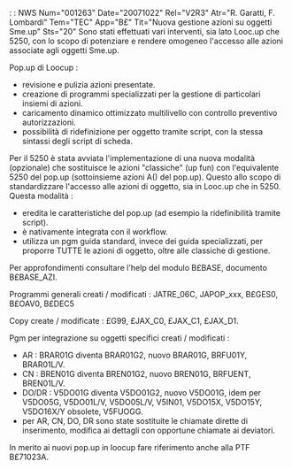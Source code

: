  :  : NWS Num="001263" Date="20071022" Rel="V2R3" Atr="R. Garatti, F. Lombardi" Tem="TEC" App="B£" Tit="Nuova gestione azioni su oggetti Sme.up" Sts="20"
Sono stati effettuati vari interventi, sia lato Looc.up che 5250, con lo scopo di potenziare e rendere omogeneo l'accesso alle azioni associate agli oggetti Sme.up.

Pop.up di Loocup : 
-  revisione e pulizia azioni presentate.
-  creazione di programmi specializzati per la gestione di particolari insiemi di azioni.
-  caricamento dinamico ottimizzato multilivello con controllo preventivo autorizzazioni.
-  possibilità di ridefinizione per oggetto tramite script, con la stessa sintassi degli script di scheda.

Per il 5250 è stata avviata l'implementazione di una nuova modalità (opzionale) che sostituisce le
azioni "classiche" (up fun) con l'equivalente 5250 del pop.up (sottoinsieme azioni A() del pop.up).
Questo allo scopo di standardizzare l'accesso alle azioni di oggetto, sia in Looc.up che in 5250.
Questa modalità : 
-  eredita le caratteristiche del pop.up (ad esempio la ridefinibilità tramite script).
-  è nativamente integrata con il workflow.
-  utilizza un pgm guida standard, invece dei guida specializzati, per proporre TUTTE le azioni di oggetto, oltre alle classiche di gestione.

Per approfondimenti consultare l'help del modulo B£BASE, documento B£BASE_AZI.

Programmi generali creati / modificati : 
JATRE_06C, JAPOP_xxx, B£GES0, B£OAV0, B£DEC5

Copy create / modificate :  £G99, £JAX_C0, £JAX_C1, £JAX_D1.

Pgm per integrazione su oggetti specifici creati / modificati : 
- AR :  BRAR01G diventa BRAR01G2, nuovo BRAR01G, BRFU01Y, BRAR01L/V.
- CN :  BREN01G diventa BREN01G2, nuovo BREN01G, BRFUENT, BREN01L/V.
- DO/DR :  V5DO01G diventa V5DO01G2, nuovo V5DO01G, idem per V5DO05G, V5DO01L/V, V5DO05L/V,
V5IN01, V5DO15X, V5DO15Y, V5DO16X/Y obsolete, V5FUOGG.
- per AR, CN, DO, DR sono state sostituite le chiamate dirette di inserimento, modifica ai dettagli
con opportune chiamate ai deviatori.

In merito ai nuovi pop.up in loocup fare riferimento anche alla PTF B£71023A.
